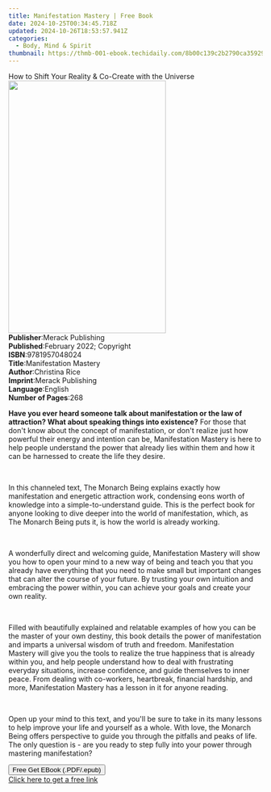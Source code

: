 ```yaml
---
title: Manifestation Mastery | Free Book
date: 2024-10-25T00:34:45.718Z
updated: 2024-10-26T18:53:57.941Z
categories:
  - Body, Mind & Spirit
thumbnail: https://thmb-001-ebook.techidaily.com/8b00c139c2b2790ca359296352c82fb061fcfa5dc30b75498ebd28f3efc79be0.jpg
---
```

<main id="book-container">
  <div class="flex flex-col">
    <div class="book-brief flex-1 py-6 px-4 sm:p-6 md:py-10 md:px-8">
      <!-- brief-->
      <div class="book-brief-main">
        How to Shift Your Reality & Co-Create with the Universe﻿
      </div>
    </div>
    <div
      class="book-meta-info flex-1 grid gap-4 col-start-1 col-end-3 row-start-1 sm:mb-6 sm:grid-cols-4 lg:gap-6 lg:col-start-2 lg:row-end-6 lg:row-span-6 lg:mb-0"
    >
      <div
        class="book-meta-info-left place-content-center mt-4 p-4 text-sm leading-6 col-start-2 col-span-2 dark:text-slate-400"
      >
        <img
          class="w-full h-500 object-cover rounded-lg sm:h-255 sm:col-span-2 lg:col-span-full"
          src="https://img-001-ebook.techidaily.com/1ea9f92242971ed2df14c63e619126c90d9db49877f44362d3345dd783f19acc.jpg"
          alt=""
          width="312"
          height="500"
        />
      </div>
      <div
        class="book-meta-info-right mt-2 col-start-1 row-start-2 col-span-3 self-center"
      >
        <!-- meta data  -->
        <div class="flex flex-col px-4 md:px-8">
          <div class="flex-1">
            <strong>Publisher</strong>:<span class="px-2"
              >Merack Publishing</span
            >
          </div>
          <div class="flex-1">
            <strong>Published</strong>:<span class="px-2"
              >February 2022; Copyright</span
            >
          </div>
          <div class="flex-1">
            <strong>ISBN</strong>:<span class="px-2">9781957048024</span>
          </div>
          <div class="flex-1">
            <strong>Title</strong>:<span class="px-2"
              >Manifestation Mastery</span
            >
          </div>
          <div class="flex-1">
            <strong>Author</strong>:<span class="px-2">Christina Rice</span>
          </div>
          <div class="flex-1">
            <strong>Imprint</strong>:<span class="px-2">Merack Publishing</span>
          </div>
          <div class="flex-1">
            <strong>Language</strong>:<span class="px-2">English</span>
          </div>
          <div class="flex-1">
            <strong>Number of Pages</strong>:<span class="px-2">268</span>
          </div>
        </div>
      </div>
    </div>
    <div class="book-description flex-1 py-6 px-4 sm:p-6 md:py-10 md:px-8">
      <div class="book-description-main">
        <div accordion-content="" id="description">
          <p>
            <strong
              >Have you ever heard someone talk about manifestation or the law
              of attraction? What about speaking things into existence?</strong
            >
            For those that don't know about the concept of manifestation, or
            don't realize just how powerful their energy and intention can
            be,&nbsp;Manifestation Mastery&nbsp;is here to help people
            understand the power that already lies within them and how it can be
            harnessed to create the life they desire.
          </p>
          <p><br /></p>
          <p>
            In this channeled text, The Monarch Being explains exactly how
            manifestation and energetic attraction work, condensing eons worth
            of knowledge into a simple-to-understand guide. This is the perfect
            book for anyone looking to dive deeper into the world of
            manifestation, which, as The Monarch Being puts it, is how the world
            is already working.
          </p>
          <p><br /></p>
          <p>
            A wonderfully direct and welcoming guide,&nbsp;Manifestation
            Mastery&nbsp;will show you how to open your mind to a new way of
            being and teach you that you already have everything that you need
            to make small but important changes that can alter the course of
            your future. By trusting your own intuition and embracing the power
            within, you can achieve your goals and create your own reality.
          </p>
          <p><br /></p>
          <p>
            Filled with beautifully explained and relatable examples of how you
            can be the master of your own destiny, this book details the power
            of manifestation and imparts a universal wisdom of truth and
            freedom.&nbsp;Manifestation Mastery&nbsp;will give you the tools to
            realize the true happiness that is already within you, and help
            people understand how to deal with frustrating everyday situations,
            increase confidence, and guide themselves to inner peace. From
            dealing with co-workers, heartbreak, financial hardship, and
            more,&nbsp;Manifestation Mastery&nbsp;has a lesson in it for anyone
            reading.
          </p>
          <p><br /></p>
          <p>
            Open up your mind to this text, and you'll be sure to take in its
            many lessons to help improve your life and yourself as a whole. With
            love, the Monarch Being offers perspective to guide you through the
            pitfalls and peaks of life. The only question is - are you ready to
            step fully into your power through mastering manifestation?
          </p>
        </div>
        <div class="accordion-fader"></div>
      </div>
    </div>
    <div class="book-excerpts flex-1 py-6 px-4 sm:p-6 md:py-10 md:px-8"></div>
    <div
      class="book-about-author flex-1 py-6 px-4 sm:p-6 md:py-10 md:px-8"
    ></div>
    <div class="book-free-get flex-1 py-6 px-4 sm:p-6 md:py-10 md:px-8">
      <button
        id="btn-free-get"
        class="bg-blue-500 hover:bg-blue-700 text-white font-bold py-2 px-4 rounded"
      >
        Free Get EBook (.PDF/.epub)
      </button>
      <div id="countdown-display" class="px-2 text-lg mt-2"></div>
      <a
        id="free-link"
        class="hidden bg-blue-500 hover:bg-blue-700 text-white font-bold py-2 px-4 rounded"
        href="https://www.ebooks.com/en-us/book/210454455/manifestation-mastery/christina-rice/"
        target="_blank"
        >Click here to get a free link</a
      >
    </div>
    <script>
      let countdownTime = 0;
      let countdownInterval = null;
      document
        .getElementById('btn-free-get')
        .addEventListener('click', startCountdown);
      function startCountdown() {
        countdownTime = new Date().getTime() + 60000 * 3;
        countdownInterval = setInterval(updateCountdown, 1000);
        document.getElementById('btn-free-get').disabled = true;
        document
          .getElementById('btn-free-get')
          .classList.add('bg-gray-500', 'cursor-not-allowed');
      }
      function updateCountdown() {
        let currentTime = new Date().getTime();
        let timeLeft = countdownTime - currentTime;
        let secondsLeft = Math.floor(timeLeft / 1000);
        document.getElementById('countdown-display').innerHTML =
          `Remaining time: ${secondsLeft} seconds.`;
        if (secondsLeft <= 0) {
          clearInterval(countdownInterval);
          document.getElementById('btn-free-get').classList.add('hidden');
          document.getElementById('free-link').classList.remove('hidden');
          document.getElementById('countdown-display').innerHTML = '';
        }
      }
    </script>
  </div>
</main>

<ins class="adsbygoogle"
      style="display:block"
      data-ad-client="ca-pub-7571918770474297"
      data-ad-slot="8358498916"
      data-ad-format="auto"
      data-full-width-responsive="true"></ins>
    